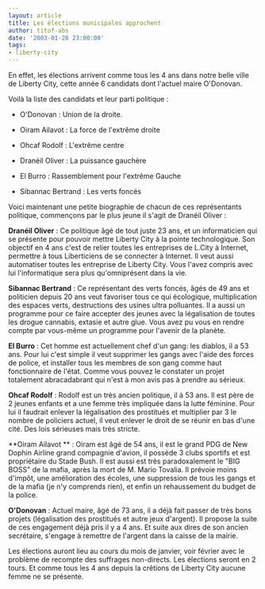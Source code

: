 ```yaml
---
layout: article
title: Les élections municipales approchent
author: titof-abs
date: '2003-01-28 23:00:00'
tags:
- liberty-city
---
```


En effet, les élections arrivent comme tous les 4 ans dans notre belle ville de Liberty City, cette année 6 candidats dont l'actuel maire O'Donovan.

Voilà la liste des candidats et leur parti politique :

- O'Donovan : Union de la droite.

- Oiram Ailavot : La force de l'extrême droite

- Ohcaf Rodolf : L'extrême centre

- Dranéil Oliver : La puissance gauchère

- El Burro : Rassemblement pour l'extrême Gauche

- Sibannac Bertrand : Les verts foncés

Voici maintenant une petite biographie de chacun de ces représentants politique, commençons par le plus jeune il s'agit de Dranéil Oliver :

**Dranéil Oliver** : Ce politique âgé de tout juste 23 ans, et un informaticien qui se présente pour pouvoir mettre Liberty City à la pointe technologique. Son objectif en 4 ans c'est de relier toutes les entreprises de L.City à Internet, permettre à tous Liberticiens de se connecter à Internet. Il veut aussi automatiser toutes les entreprise de Liberty City. Vous l'avez compris avec lui l'informatique sera plus qu'omniprésent dans la vie.

**Sibannac Bertrand** : Ce représentant des verts foncés, âgés de 49 ans et politicien depuis 20 ans veut favoriser tous ce qui écologique, multiplication des espaces verts, destructions des usines ultra polluantes. Il a aussi un programme pour ce faire accepter des jeunes avec la légalisation de toutes les drogue cannabis, extasie et autre glue. Vous avez pu vous en rendre compte par vous-même un programme pour l'avenir de la planète.

**El Burro** : Cet homme est actuellement chef d'un gang: les diablos, il a 53 ans. Pour lui c'est simple il veut supprimer les gangs avec l'aide des forces de police, et installer tous les membres de son gang comme haut fonctionnaire de l'état. Comme vous pouvez le constater un projet totalement abracadabrant qui n'est à mon avis pas à prendre au sérieux.

**Ohcaf Rodolf** : Rodolf est un très ancien politique, il à 53 ans. Il est père de 2 jeunes enfants et a une femme très impliquée dans la lutte féminine. Pour lui il faudrait enlever la légalisation des prostitués et multiplier par 3 le nombre de policiers actuel, il veut enlever le droit de se réunir en bas d'une cité. Des lois sérieuses mais très stricte.

\*\*Oiram Ailavot \*\* : Oiram est âgé de 54 ans, il est le grand PDG de New Dophin Airline grand compagnie d'avion, il possède 3 clubs sportifs et est propriétaire du Stade Bush. Il est aussi est très paradoxalement le "BIG BOSS" de la mafia, après la mort de M. Mario Tovalia. Il prévoie moins d'impôt, une amélioration des écoles, une suppression de tous les gangs et de la mafia (je n'y comprends rien), et enfin un rehaussement du budget de la police.

**O'Donovan** : Actuel maire, âgé de 73 ans, il a déjà fait passer de très bons projets (légalisation des prostitués et autre jeux d'argent). Il propose la suite de ces engagement déjà pris il y a 4 ans. Et suite aux dires de son ancien secrétaire, s'engage à remettre de l'argent dans la caisse de la mairie.

Les élections auront lieu au cours du mois de janvier, voir février avec le problème de recompte des suffrages non-directs. Les élections seront en 2 tours. Et comme tous les 4 ans depuis la crêtions de Liberty City aucune femme ne se présente.